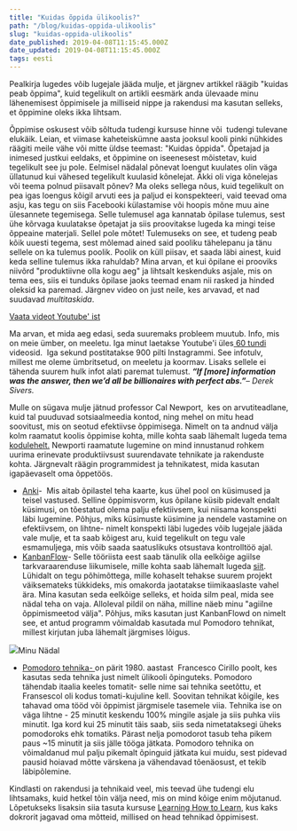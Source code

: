 ```yaml
---
title: "Kuidas õppida ülikoolis?"
path: "/blog/kuidas-oppida-ulikoolis"
slug: "kuidas-oppida-ulikoolis"
date_published: 2019-04-08T11:15:45.000Z
date_updated: 2019-04-08T11:15:45.000Z
tags: eesti
---
```


Pealkirja lugedes võib lugejale jääda mulje, et järgnev artikkel räägib "kuidas peab õppima", kuid tegelikult on artikli eesmärk anda ülevaade minu lähenemisest õppimisele ja milliseid nippe ja rakendusi ma kasutan selleks, et õppimine oleks ikka lihtsam.

Õppimise oskusest võib sõltuda tudengi kursuse hinne või  tudengi tulevane elukäik. Leian, et viimase kaheteiskümne aasta jooksul kooli pinki nühkides räägiti meile vähe või mitte üldse teemast: "Kuidas õppida". Õpetajad ja inimesed justkui eeldaks, et õppimine on iseenesest mõistetav, kuid tegelikult see ju pole. Eelmisel nädalal põnevat loengut kuulates olin väga üllatunud kui vähesed tegelikult kuulasid kõnelejat. Äkki oli viga kõnelejas või teema polnud piisavalt põnev? Ma oleks sellega nõus, kuid tegelikult on pea igas loengus kõigil arvuti ees ja paljud ei konspekteeri, vaid teevad oma asju, kas tegu on siis Facebooki külastamise või hoopis mõne muu aine ülesannete tegemisega. Selle tulemusel aga kannatab õpilase tulemus, sest ühe kõrvaga kuulatakse õpetajat ja siis proovitakse lugeda ka mingi teise õppeaine materjali. Sellel pole mõtet! Tulemuseks on see, et tudeng peab kõik uuesti tegema, sest mõlemad ained said pooliku tähelepanu ja tänu sellele on ka tulemus poolik. Poolik on küll piisav, et saada läbi ainest, kuid keda selline tulemus ikka rahuldab? Mina arvan, et kui õpilane ei prooviks niivõrd "produktiivne olla kogu aeg" ja lihtsalt keskenduks asjale, mis on tema ees, siis ei tunduks õpilase jaoks teemad enam nii rasked ja hinded oleksid ka paremad. Järgnev video on just neile, kes arvavad, et nad suudavad *multitaskida*.

[Vaata videot Youtube' ist](https://www.youtube.com/watch?v=xO_oEGHWSMU)

Ma arvan, et mida aeg edasi, seda suuremaks probleem muutub. Info, mis on meie ümber, on meeletu. Iga minut laetakse Youtube'i üles[ 60 tundi ](https://www.statista.com/statistics/259477/hours-of-video-uploaded-to-youtube-every-minute/)videosid.  Iga sekund postitatakse 900 pilti Instagrammi. See infotulv, millest me oleme ümbritsetud, on meeletu ja koormav. Lisaks sellele ei tähenda suurem hulk infot alati paremat tulemust. 
****“If [more] information was the answer, then we’d all be billionaires with perfect abs.”***– Derek Sivers.*

Mulle on sügava mulje jätnud professor Cal Newport,  kes on arvutiteadlane, kuid tal puuduvad sotsiaalmeedia kontod, ning mehel on mitu head soovitust, mis on seotud efektiivse õppimisega. Nimelt on ta andnud välja kolm raamatut koolis õppimise kohta, mille kohta saab lähemalt lugeda tema [kodulehelt.](http://calnewport.com/) Newporti raamatute lugemine on mind innustanud rohkem uurima erinevate produktiivsust suurendavate tehnikate ja rakenduste kohta. Järgnevalt räägin programmidest ja tehnikatest, mida kasutan igapäevaselt oma õppetöös.

- [Anki](https://apps.ankiweb.net/)-  Mis aitab õpilastel teha kaarte, kus ühel pool on küsimused ja teisel vastused. Selline õppimisvorm, kus õpilane küsib pidevalt endalt küsimusi, on tõestatud olema palju efektiivsem, kui niisama konspekti läbi lugemine. Põhjus, miks küsimuste küsimine ja nendele vastamine on efektiivsem, on lihtne- nimelt konspekti läbi lugedes võib lugejale jääda vale mulje, et ta saab kõigest aru, kuid tegelikult on tegu vale esmamuljega, mis võib saada saatuslikuks otsustava kontrolltöö ajal.
- [KanbanFlow](https://kanbanflow.com/)- Selle tööriista eest saab tänulik olla eelkõige agiilse tarkvaraarenduse liikumisele, mille kohta saab lähemalt lugeda [siit](http://agilemanifesto.org/iso/et/principles.html). Lühidalt on tegu põhimõttega, mille kohaselt tehakse suurem projekt väiksemateks tükkideks, mis omakorda jaotatakse tiimikaaslaste vahel ära. Mina kasutan seda eelkõige selleks, et hoida silm peal, mida see nädal teha on vaja. Alloleval pildil on näha, milline näeb minu "agiilne õppimismeetod välja". Põhjus, miks kasutan just KanbanFlowd on nimelt see, et antud programm võimaldab kasutada mul Pomodoro tehnikat, millest kirjutan juba lähemalt järgmises lõigus.

![](/wp-content/uploads/2018/09/Screen-Shot-2018-09-24-at-15.23.25.png)Minu Nädal
- [Pomodoro tehnika- ](https://en.wikipedia.org/wiki/Pomodoro_Technique) on pärit 1980. aastast  Francesco Cirillo poolt, kes kasutas seda tehnika just nimelt ülikooli õpinguteks. Pomodoro tähendab itaalia keeles tomatit- selle nime sai tehnika seetõttu, et Fransescol oli kodus tomati-kujuline kell. Soovitan tehnikat kõigile, kes tahavad oma tööd või õppimist järgmisele tasemele viia. Tehnika ise on väga lihtne - 25 minutit keskendu 100% mingile asjale ja siis puhka viis minutit. Iga kord kui 25 minutit täis saab, siis seda nimetataksegi üheks pomodoroks ehk tomatiks. Pärast nelja pomodorot tasub teha pikem paus ~15 minutit ja siis jälle tööga jätkata. Pomodoro tehnika on võimaldanud mul palju pikemalt õpinguid jätkata kui muidu, sest pidevad pausid hoiavad mõtte värskena ja vähendavad tõenäosust, et tekib läbipõlemine.

Kindlasti on rakendusi ja tehnikaid veel, mis teevad ühe tudengi elu lihtsamaks, kuid hetkel tõin välja need, mis on mind kõige enim mõjutanud. Lõpetukseks lisaksin siia tasuta kursuse [Learning How to Learn](https://www.coursera.org/learn/learning-how-to-learn), kus kaks dokrorit jagavad oma mõtteid, millised on head tehnikad õppimisest.




